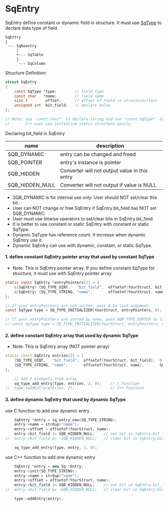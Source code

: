 # SqEntry
SqEntry define constant or dynamic field in structure.
It must use [SqType](SqType.md) to declare data type of field.

	SqEntry
	|
	`--- SqReentry
	     |
	     +--- SqTable
	     |
	     `--- SqColumn

Structure Definition:

```c
struct SqEntry
{
	const SqType *type;        // field type
	const char   *name;        // field name
	size_t        offset;      // offset of field in structure/class
	unsigned int  bit_field;   // declare below
};

// Note: use 'const char*' to declare string and use 'const SqType*' to declare type,
//       C++ user can initialize static structure easily.
```

Declaring bit_field in SqEntry

| name            | description                                   | 
| --------------- | --------------------------------------------- |
| SQB_DYNAMIC     | entry can be changed and freed                |
| SQB_POINTER     | entry's instance is pointer                   |
| SQB_HIDDEN      | Converter will not output value in this entry |
| SQB_HIDDEN_NULL | Converter will not output if value is NULL    |

* SQB_DYNAMIC is for internal use only. User should NOT set/clear this bit.
* User can NOT change or free SqEntry if SqEntry.bit_field has NOT set SQB_DYNAMIC.
* User must use bitwise operators to set/clear bits in SqEntry.bit_field.
* It is better to use constant or static SqEntry with constant or static SqType.
* Dynamic SqType has reference count. It increase when dynamic SqEntry use it.
* Dynamic SqEntry can use with dynamic, constant, or static SqType.

#### 1. define constant SqEntry pointer array that used by constant SqType
* Note: This is SqEntry pointer array. If you define constant SqType for structure, it must use with SqEntry pointer array.

```c
static const SqEntry *entryPointers[2] = {
	&(SqEntry) {SQ_TYPE_UINT,   "bit_field",  offsetof(YourStruct, bit_field),  0},
	&(SqEntry) {SQ_TYPE_STRING, "name",       offsetof(YourStruct, name),       SQB_HIDDEN_NULL},
};

// If your entryPointers are not sorted, pass 0 to last argument.
const SqType type = SQ_TYPE_INITIALIZER(YourStruct, entryPointers, 0);

// If your entryPointers are sorted by name, pass SQB_TYPE_SORTED to last argument.
// const SqType type = SQ_TYPE_INITIALIZER(YourStruct, entryPointers, SQB_TYPE_SORTED);
```

#### 2. define constant SqEntry array that used by dynamic SqType
* Note: This is SqEntry array (NOT pointer array)

```c++
static const SqEntry entries[2] = {
	{SQ_TYPE_UINT,   "bit_field",  offsetof(YourStruct, bit_field),  0},
	{SQ_TYPE_STRING, "name",       offsetof(YourStruct, name),       SQB_HIDDEN_NULL},
};

	// add 2 elements from array
	sq_type_add_entry(type, entries, 2, 0);    // C function
//	type->addEntry(entries, 2);                // C++ function
```

#### 3. define dynamic SqEntry that used by dynamic SqType

use C function to add one dynamic entry
```c
	SqEntry *entry = sq_entry_new(SQ_TYPE_STRING);
	entry->name = strdup("name");
	entry->offset = offsetof(YourStruct, name);
	entry->bit_field |= SQB_HIDDEN_NULL;    // set bit in SqEntry.bit_field
//	entry->bit_field &= ~SQB_HIDDEN_NULL;   // clear bit in SqEntry.bit_field

	sq_type_add_entry(type, entry, 1, 0);
```

use C++ function to add one dynamic entry
```c++
	SqEntry *entry = new Sq::Entry;
	entry->init(SQ_TYPE_STRING);
	entry->name = strdup("name");
	entry->offset = offsetof(YourStruct, name);
	entry->bit_field |= SQB_HIDDEN_NULL;    // set bit in SqEntry.bit_field
//	entry->bit_field &= ~SQB_HIDDEN_NULL;   // clear bit in SqEntry.bit_field

	type->addEntry(entry);
```
